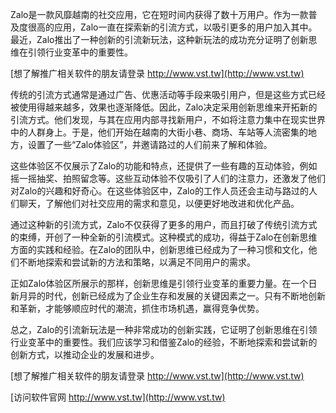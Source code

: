Zalo是一款风靡越南的社交应用，它在短时间内获得了数十万用户。作为一款普及度很高的应用，Zalo一直在探索新的引流方式，以吸引更多的用户加入其中。最近，Zalo推出了一种创新的引流新玩法，这种新玩法的成功充分证明了创新思维在引领行业变革中的重要性。

[想了解推广相关软件的朋友请登录 http://www.vst.tw](http://www.vst.tw)

传统的引流方式通常是通过广告、优惠活动等手段来吸引用户，但是这些方式已经被使用得越来越多，效果也逐渐降低。因此，Zalo决定采用创新思维来开拓新的引流方式。他们发现，与其在应用内部寻找新用户，不如将注意力集中在现实世界中的人群身上。于是，他们开始在越南的大街小巷、商场、车站等人流密集的地方，设置了一些“Zalo体验区”，并邀请路过的人们前来了解和体验。

这些体验区不仅展示了Zalo的功能和特点，还提供了一些有趣的互动体验，例如摇一摇抽奖、拍照留念等。这些互动体验不仅吸引了人们的注意力，还激发了他们对Zalo的兴趣和好奇心。在这些体验区中，Zalo的工作人员还会主动与路过的人们聊天，了解他们对社交应用的需求和意见，以便更好地改进和优化产品。

通过这种新的引流方式，Zalo不仅获得了更多的用户，而且打破了传统引流方式的束缚，开创了一种全新的引流模式。这种模式的成功，得益于Zalo在创新思维方面的实践和经验。在Zalo的团队中，创新思维已经成为了一种习惯和文化，他们不断地探索和尝试新的方法和策略，以满足不同用户的需求。

正如Zalo体验区所展示的那样，创新思维是引领行业变革的重要力量。在一个日新月异的时代，创新已经成为了企业生存和发展的关键因素之一。只有不断地创新和革新，才能够顺应时代的潮流，抓住市场机遇，赢得竞争优势。

总之，Zalo的引流新玩法是一种非常成功的创新实践，它证明了创新思维在引领行业变革中的重要性。我们应该学习和借鉴Zalo的经验，不断地探索和尝试新的创新方式，以推动企业的发展和进步。

[想了解推广相关软件的朋友请登录 http://www.vst.tw](http://www.vst.tw)


[访问软件官网 http://www.vst.tw](http://www.vst.tw)
